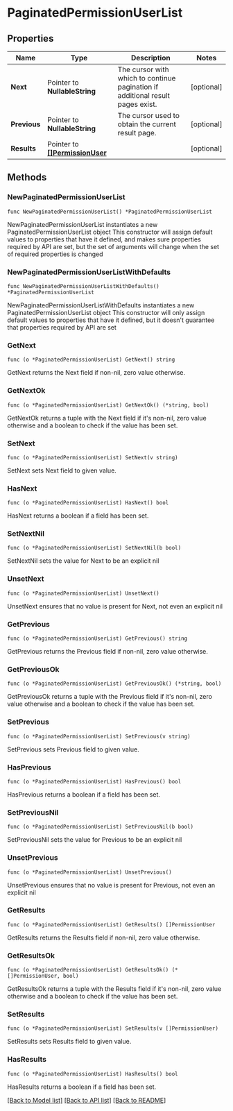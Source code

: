 # PaginatedPermissionUserList

## Properties

Name | Type | Description | Notes
------------ | ------------- | ------------- | -------------
**Next** | Pointer to **NullableString** | The cursor with which to continue pagination if additional result pages exist. | [optional] 
**Previous** | Pointer to **NullableString** | The cursor used to obtain the current result page. | [optional] 
**Results** | Pointer to [**[]PermissionUser**](PermissionUser.md) |  | [optional] 

## Methods

### NewPaginatedPermissionUserList

`func NewPaginatedPermissionUserList() *PaginatedPermissionUserList`

NewPaginatedPermissionUserList instantiates a new PaginatedPermissionUserList object
This constructor will assign default values to properties that have it defined,
and makes sure properties required by API are set, but the set of arguments
will change when the set of required properties is changed

### NewPaginatedPermissionUserListWithDefaults

`func NewPaginatedPermissionUserListWithDefaults() *PaginatedPermissionUserList`

NewPaginatedPermissionUserListWithDefaults instantiates a new PaginatedPermissionUserList object
This constructor will only assign default values to properties that have it defined,
but it doesn't guarantee that properties required by API are set

### GetNext

`func (o *PaginatedPermissionUserList) GetNext() string`

GetNext returns the Next field if non-nil, zero value otherwise.

### GetNextOk

`func (o *PaginatedPermissionUserList) GetNextOk() (*string, bool)`

GetNextOk returns a tuple with the Next field if it's non-nil, zero value otherwise
and a boolean to check if the value has been set.

### SetNext

`func (o *PaginatedPermissionUserList) SetNext(v string)`

SetNext sets Next field to given value.

### HasNext

`func (o *PaginatedPermissionUserList) HasNext() bool`

HasNext returns a boolean if a field has been set.

### SetNextNil

`func (o *PaginatedPermissionUserList) SetNextNil(b bool)`

 SetNextNil sets the value for Next to be an explicit nil

### UnsetNext
`func (o *PaginatedPermissionUserList) UnsetNext()`

UnsetNext ensures that no value is present for Next, not even an explicit nil
### GetPrevious

`func (o *PaginatedPermissionUserList) GetPrevious() string`

GetPrevious returns the Previous field if non-nil, zero value otherwise.

### GetPreviousOk

`func (o *PaginatedPermissionUserList) GetPreviousOk() (*string, bool)`

GetPreviousOk returns a tuple with the Previous field if it's non-nil, zero value otherwise
and a boolean to check if the value has been set.

### SetPrevious

`func (o *PaginatedPermissionUserList) SetPrevious(v string)`

SetPrevious sets Previous field to given value.

### HasPrevious

`func (o *PaginatedPermissionUserList) HasPrevious() bool`

HasPrevious returns a boolean if a field has been set.

### SetPreviousNil

`func (o *PaginatedPermissionUserList) SetPreviousNil(b bool)`

 SetPreviousNil sets the value for Previous to be an explicit nil

### UnsetPrevious
`func (o *PaginatedPermissionUserList) UnsetPrevious()`

UnsetPrevious ensures that no value is present for Previous, not even an explicit nil
### GetResults

`func (o *PaginatedPermissionUserList) GetResults() []PermissionUser`

GetResults returns the Results field if non-nil, zero value otherwise.

### GetResultsOk

`func (o *PaginatedPermissionUserList) GetResultsOk() (*[]PermissionUser, bool)`

GetResultsOk returns a tuple with the Results field if it's non-nil, zero value otherwise
and a boolean to check if the value has been set.

### SetResults

`func (o *PaginatedPermissionUserList) SetResults(v []PermissionUser)`

SetResults sets Results field to given value.

### HasResults

`func (o *PaginatedPermissionUserList) HasResults() bool`

HasResults returns a boolean if a field has been set.


[[Back to Model list]](../README.md#documentation-for-models) [[Back to API list]](../README.md#documentation-for-api-endpoints) [[Back to README]](../README.md)


